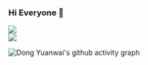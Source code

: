 ### Hi Everyone 👋

<div align="left">
  <img  src="https://github-readme-stats.vercel.app/api?username=wangsongqing&show_icons=true&theme=radical&hide=contribs,prs" />
</div>

<div align="left">
    <img  src="https://github-readme-stats.vercel.app/api/top-langs/?username=wangsongqing&layout=compact" />
</div>

![Dong Yuanwai's github activity graph](https://activity-graph.herokuapp.com/graph?username=wangsongqing&theme=dracula)
